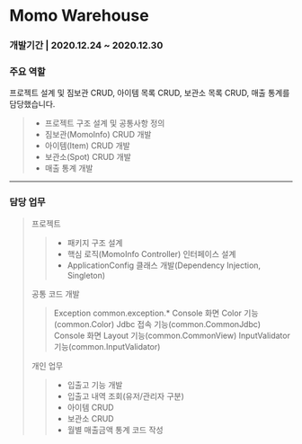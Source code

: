 # Momo Warehouse
### 개발기간 | 2020.12.24 ~ 2020.12.30

### 주요 역할
프로젝트 설계 및 짐보관 CRUD, 아이템 목록 CRUD, 보관소 목록 CRUD, 매출 통계를 담당했습니다.
> - 프로젝트 구조 설계 및 공통사항 정의
> - 짐보관(MomoInfo) CRUD 개발
> - 아이템(Item) CRUD 개발
> - 보관소(Spot) CRUD 개발
> - 매출 통계 개발

<hr/>

### 담당 업무
> 프로젝트
> > - 패키지 구조 설계
> > - 핵심 로직(MomoInfo Controller) 인터페이스 설계
> > - ApplicationConfig 클래스 개발(Dependency Injection, Singleton)
> 
> 공통 코드 개발
> > Exception common.exception.*
> > Console 화면 Color 기능(common.Color)
> > Jdbc 접속 기능(common.CommonJdbc)
> > Console 화면 Layout 기능(common.CommonView)
> > InputValidator 기능(common.InputValidator)
> 
> 개인 업무
> > - 입출고 기능 개발
> > - 입출고 내역 조회(유저/관리자 구분)
> > - 아이템 CRUD
> > - 보관소 CRUD
> > - 월별 매출금액 통계 코드 작성
> > 
> > 
